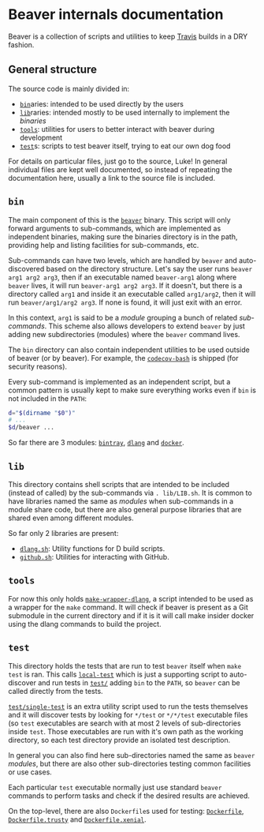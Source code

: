 Beaver internals documentation
==============================

Beaver is a collection of scripts and utilities to keep
[Travis](https://travis-ci.org/) builds in a DRY fashion.

General structure
-----------------

The source code is mainly divided in:

- [`bin`](bin/)aries: intended to be used directly by the users
- [`lib`](lib/)raries: intended mostly to be used internally to implement the
  *binaries*
- [`tools`](tools/): utilities for users to better interact with beaver during
  development
- [`test`](test/)s: scripts to test beaver itself, trying to eat our own dog
  food

For details on particular files, just go to the source, Luke! In general
individual files are kept well documented, so instead of repeating the
documentation here, usually a link to the source file is included.

`bin`
-----

The main component of this is the [`beaver`](bin/beaver) binary. This script
will only forward arguments to sub-commands, which are implemented as
independent binaries, making sure the binaries directory is in the path,
providing help and listing facilities for sub-commands, etc.

Sub-commands can have two levels, which are handled by `beaver` and
auto-discovered based on the directory structure. Let's say the user runs
`beaver arg1 arg2 arg3`, then if an executable named `beaver-arg1` along where
`beaver` lives, it will run `beaver-arg1 arg2 arg3`. If it doesn't, but there
is a directory called `arg1` and inside it an executable called `arg1/arg2`,
then it will run `beaver/arg1/arg2 arg3`. If none is found, it will just exit
with an error.

In this context, `arg1` is said to be a *module* grouping a bunch of related
*sub-commands*. This scheme also allows developers to extend `beaver` by just
adding new subdirectories (modules) where the `beaver` command lives.

The `bin` directory can also contain independent utilities to be used outside of
beaver (or by beaver). For example, the [`codecov-bash`](bin/codecov-bash) is
shipped (for security reasons).

Every sub-command is implemented as an independent script, but a common pattern
is usually kept to make sure everything works even if `bin` is not included in
the `PATH`:

```sh
d="$(dirname "$0")"
# ...
$d/beaver ...
```

So far there are 3 modules: [`bintray`](bin/bintray/), [`dlang`](bin/dlang/)
and [`docker`](bin/docker/).


`lib`
-----

This directory contains shell scripts that are intended to be included (instead
of called) by the sub-commands via `. lib/LIB.sh`. It is common to have
libraries named the same as *modules* when sub-commands in a module share code,
but there are also general purpose libraries that are shared even among
different modules.

So far only 2 libraries are present:

* [`dlang.sh`](lib/dlang.sh): Utility functions for D build scripts.
* [`github.sh`](lib/github.sh): Utilities for interacting with GitHub.


`tools`
-------

For now this only holds [`make-wrapper-dlang`](tools/make-wrapper-dlang), a
script intended to be used as a wrapper for the `make` command. It will check if
beaver is present as a Git submodule in the current directory and if it is it
will call make insider docker using the dlang commands to build the project.


`test`
------

This directory holds the tests that are run to test `beaver` itself when `make
test` is ran. This calls [`local-test`](local-test) which is just a supporting
script to auto-discover and run tests in [`test/`](test/) adding `bin` to the
`PATH`, so `beaver` can be called directly from the tests.

[`test/single-test`](test/single-test) is an extra utility script used to run
the tests themselves and it will discover tests by looking for `*/test` or
`*/*/test` executable files (so `test` executables are search with at most 2
levels of sub-directories inside `test`. Those executables are run with it's own
path as the working directory, so each test directory provide an isolated test
description.

In general you can also find here sub-directories named the same as `beaver`
*modules*, but there are also other sub-directories testing common facilities or
use cases.

Each particular `test` executable normally just use standard `beaver` commands
to perform tasks and check if the desired results are achieved.

On the top-level, there are also `Dockerfile`s used for testing:
[`Dockerfile`](Dockerfile), [`Dockerfile.trusty`](Dockerfile.trusty) and
[`Dockerfile.xenial`](Dockerfile.xenial).
